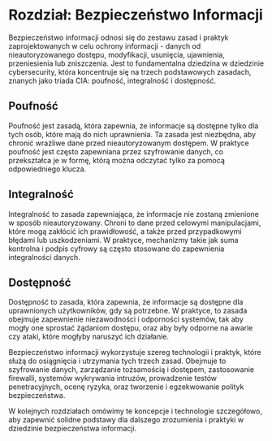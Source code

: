 # Rozdział: Bezpieczeństwo Informacji

Bezpieczeństwo informacji odnosi się do zestawu zasad i praktyk zaprojektowanych w celu ochrony informacji - danych od nieautoryzowanego dostępu, modyfikacji, usunięcia, ujawnienia, przeniesienia lub zniszczenia. Jest to fundamentalna dziedzina w dziedzinie cybersecurity, która koncentruje się na trzech podstawowych zasadach, znanych jako triada CIA: poufność, integralność i dostępność.

## Poufność

Poufność jest zasadą, która zapewnia, że informacje są dostępne tylko dla tych osób, które mają do nich uprawnienia. Ta zasada jest niezbędna, aby chronić wrażliwe dane przed nieautoryzowanym dostępem. W praktyce poufność jest często zapewniana przez szyfrowanie danych, co przekształca je w formę, którą można odczytać tylko za pomocą odpowiedniego klucza.

## Integralność

Integralność to zasada zapewniająca, że informacje nie zostaną zmienione w sposób nieautoryzowany. Chroni to dane przed celowymi manipulacjami, które mogą zakłócić ich prawidłowość, a także przed przypadkowymi błędami lub uszkodzeniami. W praktyce, mechanizmy takie jak suma kontrolna i podpis cyfrowy są często stosowane do zapewnienia integralności danych.

## Dostępność

Dostępność to zasada, która zapewnia, że informacje są dostępne dla uprawnionych użytkowników, gdy są potrzebne. W praktyce, to zasada obejmuje zapewnienie niezawodności i odporności systemów, tak aby mogły one sprostać żądaniom dostępu, oraz aby były odporne na awarie czy ataki, które mogłyby naruszyć ich działanie.

Bezpieczeństwo informacji wykorzystuje szereg technologii i praktyk, które służą do osiągnięcia i utrzymania tych trzech zasad. Obejmuje to szyfrowanie danych, zarządzanie tożsamością i dostępem, zastosowanie firewalli, systemów wykrywania intruzów, prowadzenie testów penetracyjnych, ocenę ryzyka, oraz tworzenie i egzekwowanie polityk bezpieczeństwa.

W kolejnych rozdziałach omówimy te koncepcje i technologie szczegółowo, aby zapewnić solidne podstawy dla dalszego zrozumienia i praktyki w dziedzinie bezpieczeństwa informacji.